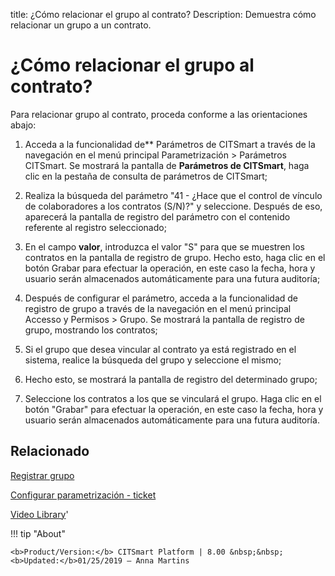 title: ¿Cómo relacionar el grupo al contrato?
Description: Demuestra cómo relacionar un grupo a un contrato.
# ¿Cómo relacionar el grupo al contrato?


Para relacionar grupo al contrato, proceda conforme a las orientaciones abajo:

1.  Acceda a la funcionalidad de** Parámetros de CITSmart a través de la
    navegación en el menú principal Parametrización \> Parámetros CITSmart.
    Se mostrará la pantalla de **Parámetros de CITSmart**, haga clic en la
    pestaña de consulta de parámetros de CITSmart;

2.  Realiza la búsqueda del parámetro "41 - ¿Hace que el control de vínculo de
    colaboradores a los contratos (S/N)?" y seleccione. Después de eso,
    aparecerá la pantalla de registro del parámetro con el contenido referente
    al registro seleccionado;

3.  En el campo **valor**, introduzca el valor "S" para que se muestren los
    contratos en la pantalla de registro de grupo. Hecho esto, haga clic en el
    botón Grabar para efectuar la operación, en este caso la fecha, hora y
    usuario serán almacenados automáticamente para una futura auditoría;

4.  Después de configurar el parámetro, acceda a la funcionalidad de registro de
    grupo a través de la navegación en el menú principal Accesso y Permisos \>
    Grupo. Se mostrará la pantalla de registro de grupo, mostrando los
    contratos;

5.  Si el grupo que desea vincular al contrato ya está registrado en el sistema,
    realice la búsqueda del grupo y seleccione el mismo;

6.  Hecho esto, se mostrará la pantalla de registro del determinado grupo;

7.  Seleccione los contratos a los que se vinculará el grupo. Haga clic en el
    botón "Grabar" para efectuar la operación, en este caso la fecha, hora y
    usuario serán almacenados automáticamente para una futura auditoría.



Relacionado
-------

[Registrar grupo](/es-es/citsmart-platform-8/initial-settings/access-settings/user/register-groups.html)

[Configurar parametrización - ticket](/es-es/citsmart-platform-8/platform-administration/parameters-list/configure-parametrization-ticket.html)


<i class='fa fa-youtube-play  fa-2x' style='color:#97ce17;vertical-align: middle;'> </i> [Video Library](https://www.youtube.com/playlist?list=PLB5qK2uzf2ROl8PJLi-kszYhGzr17uvz-)'

!!! tip "About"

    <b>Product/Version:</b> CITSmart Platform | 8.00 &nbsp;&nbsp;
    <b>Updated:</b>01/25/2019 – Anna Martins
